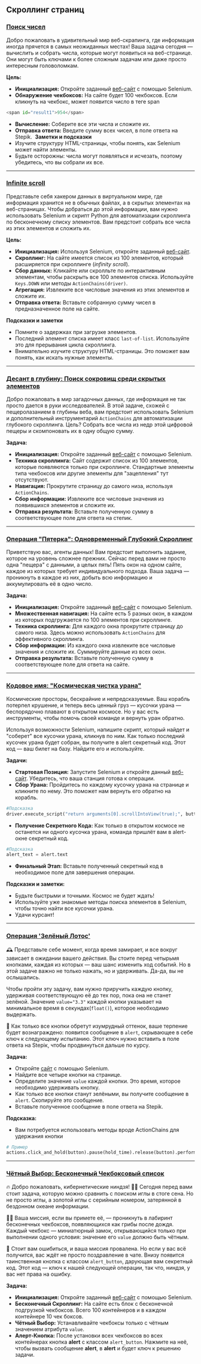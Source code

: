 ## Скроллинг страниц

### [Поиск чисел](https://github.com/vypiemzalyubov/qa-automation/blob/main/Selenium/Selenium%20Python/3.%20Page%20Scrolling/task_1.py)

Добро пожаловать в удивительный мир веб-скрапинга, где информация иногда прячется в самых неожиданных местах! Ваша задача сегодня — вычислить и собрать числа, которые могут появиться на веб-странице. Они могут быть ключами к более сложным задачам или даже просто интересным головоломкам.

**Цель:**
- **Инициализация:** Откройте заданный [веб-сайт](https://parsinger.ru/scroll/2/index.html) с помощью Selenium.
- **Обнаружение чекбоксов:** На сайте будет 100 чекбоксов. Если кликнуть на чекбокс, может появится число в теге span 
```python
​​​​​​​<span id="result1">954</span>
```
- **Вычисление:** Соберите все эти числа и сложите их. 
- **Отправка ответа:** Введите сумму всех чисел, в поле ответа на Stepik.
​​
**Заметки и подсказки**
- Изучите структуру HTML-страницы, чтобы понять, как Selenium может найти элементы.
- Будьте осторожны: числа могут появляться и исчезать, поэтому убедитесь, что вы собрали их все.

---

### [Infinite scroll](https://github.com/vypiemzalyubov/qa-automation/blob/main/Selenium/Selenium%20Python/3.%20Page%20Scrolling/task_2.py)

Представьте себя хакером данных в виртуальном мире, где информация хранится не в обычных файлах, а в скрытых элементах на веб-страницах. Чтобы добраться до этой информации, вам нужно использовать Selenium и скрипт Python для автоматизации скроллинга по бесконечному списку элементов. Вам предстоит собрать все числа из этих элементов и сложить их.

**Цель:**
- **Инициализация:** Используя Selenium, откройте заданный [веб-сайт](https://parsinger.ru/infiniti_scroll_1/).
- **Скроллинг:** На сайте имеется список из 100 элементов, который расширяется при скроллинге (*infinity scroll*).
- **Сбор данных:** Кликайте или скролльте по интерактивным элементам, чтобы раскрыть все 100 элементов списка. Используйте `Keys.DOWN` или методы `ActionChains(driver)`.
- **Агрегация:** Извлеките все числовые значения из этих элементов и сложите их.
- **Отправка ответа:** Вставьте собранную сумму чисел в предназначенное поле на сайте.

**Подсказки и заметки**
- Помните о задержках при загрузке элементов.
- Последний элемент списка имеет класс `last-of-list`. Используйте это для прерывания цикла скроллинга.
- Внимательно изучите структуру HTML-страницы. Это поможет вам понять, как искать нужные элементы.

---

### [Десант в глубину: Поиск сокровищ среди скрытых элементов](https://github.com/vypiemzalyubov/qa-automation/blob/main/Selenium/Selenium%20Python/3.%20Page%20Scrolling/task_3.py)

Добро пожаловать в мир загадочных данных, где информация не так просто дается в руки исследователей. В этой задаче, схожей с пещеролазанием в глубины веба, вам предстоит использовать Selenium и дополнительный инструментарий `ActionChains` для автоматизации глубокого скроллинга. Цель? Собрать все числа из недр этой цифровой пещеры и скомпоновать их в одну общую сумму.

**Задача:**
- **Инициализация:** Откройте заданный [веб-сайт](https://parsinger.ru/infiniti_scroll_2/) с помощью Selenium.
- **Техника скроллинга:** Сайт содержит список из 100 элементов, которые появляются только при скроллинге. Стандартные элементы типа чекбоксов или другие элементы для "зацепления" тут отсутствуют.
- **Навигация:** Прокрутите страницу до самого низа, используя `ActionChains`.
- **Сбор информации:** Извлеките все числовые значения из появившихся элементов и сложите их.
- **Отправка результата:** Вставьте полученную сумму в соответствующее поле для ответа на степик.

---

### [Операция "Пятерка": Одновременный Глубокий Скроллинг](https://github.com/vypiemzalyubov/qa-automation/blob/main/Selenium/Selenium%20Python/3.%20Page%20Scrolling/task_4.py)

Приветствую вас, агенты данных! Вам предстоит выполнить задание, которое на уровень сложнее прежних. Сейчас перед вами не просто одна "пещера" с данными, а целых пять! Пять окон на одном сайте, каждое из которых требует индивидуального подхода. Ваша задача — проникнуть в каждое из них, добыть всю информацию и аккумулировать её в одно число.

**Задача:**
- **Инициализация:** Откройте заданный [веб-сайт](https://parsinger.ru/infiniti_scroll_3/) с помощью Selenium.
- **Множественная навигация:** На сайте есть 5 разных окон, в каждом из которых подгружается по 100 элементов при скроллинге.
- **Техника скроллинга:** Для каждого окна прокрутите страницу до самого низа. Здесь можно использовать `ActionChains` для эффективного скроллинга.
- **Сбор информации:** Из каждого окна извлеките все числовые значения и сложите их. Суммируйте данные из всех окон.
- **Отправка результата:** Вставьте полученную сумму в соответствующее поле для ответа на сайте.

---

### [Кодовое имя: "Космическая чистка урана"](https://github.com/vypiemzalyubov/qa-automation/blob/main/Selenium/Selenium%20Python/3.%20Page%20Scrolling/task_5.py)

Космические просторы, бескрайние и непредсказуемые. Ваш корабль потерпел крушение, и теперь весь ценный груз — кусочки урана — беспорядочно плавают в открытом космосе. Но у вас есть инструменты, чтобы помочь своей команде и вернуть уран обратно.

Используя возможности Selenium, напишите скрипт, который найдет и "соберет" все кусочки урана, кликнув по ним. Как только последний кусочек урана будет собран, вы получите в alert секретный код. Этот код — ваш билет на базу. Найдите его и используйте.

**Задачи:**
- **Стартовая Позиция:** Запустите Selenium и откройте данный [веб-сайт](https://parsinger.ru/selenium/5.7/1/index.html). Убедитесь, что ваша станция готова к операции.
- **Сбор Урана:** Пройдитесь по каждому кусочку урана на странице и кликните по нему. Это поможет нам вернуть его обратно на корабль.
```python
#Подсказка
driver.execute_script("return arguments[0].scrollIntoView(true);", button)
```
- **Получение Секретного Кода:** Как только в открытом космосе не останется ни одного кусочка урана, команда пришлёт вам в alert-окне секретный код.
```python
#Подсказка
alert_text = alert.text
```
- **Финальный Этап:** Вставьте полученный секретный код в необходимое поле для завершения операции.

**Подсказки и заметки:**
- Будьте быстрыми и точными. Космос не будет ждать!
- Используйте уже знакомые методы поиска элементов в Selenium, чтобы точно найти все кусочки урана.
- Удачи курсант!

---

### [Операция 'Зелёный Лотос'](https://github.com/vypiemzalyubov/qa-automation/blob/main/Selenium/Selenium%20Python/3.%20Page%20Scrolling/task_6.py)

🕰️ Представьте себе момент, когда время замирает, и все вокруг зависает в ожидании вашего действия. Вы стоите перед четырьмя кнопками, каждая из которых — ваш шанс изменить ход событий. Но в этой задаче важно не только нажать, но и удерживать. Да-да, вы не ослышались. 

Чтобы пройти эту задачу, вам нужно приручить каждую кнопку, удерживая соответствующую её до тех пор, пока она не станет зелёной. Значение `value="3.3"` каждой кнопки указывает на минимальное время в секундах(`float()`), которое необходимо выдержать.

🔮 Как только все кнопки обретут изумрудный оттенок, ваше терпение будет вознаграждено: появится сообщение в `alert`, скрывающее в себе ключ к следующему испытанию. Этот ключ нужно вставить в поле ответа на Stepiк, чтобы продвинуться дальше по курсу.

**Задача:**
- Откройте [сайт](https://parsinger.ru/selenium/5.7/5/index.html) с помощью Selenium.
- Найдите все четыре кнопки на странице.
- Определите значение `value` каждой кнопки. Это время, которое необходимо удерживать кнопку.
- Как только все кнопки станут зелёными, вы получите сообщение в `alert`. Скопируйте это сообщение.
- Вставьте полученное сообщение в поле ответа на Stepik.
 
**Подсказка:**
- Вам потребуется использовать методы вроде ActionChains для удержания кнопки
```python
# Пример
actions.click_and_hold(button).pause(hold_time).release(button).perform()
```

---

### [Чётный Выбор: Бесконечный Чекбоксовый список](https://github.com/vypiemzalyubov/qa-automation/blob/main/Selenium/Selenium%20Python/3.%20Page%20Scrolling/task_7.py)

🔥 Добро пожаловать, кибернетические ниндзя! 🐱‍💻 Сегодня перед вами стоит задача, которую можно сравнить с поиском иглы в стоге сена. Но не просто иглы, а золотой иглы с серийным номером, затерянной в бездонном океане информации.

🕵️‍♀️ Ваша миссия, если вы примете её, — проникнуть в лабиринт бесконечных чекбоксов, появляющихся как грибы после дождя. Каждый чекбокс — миниатюрный замок, открывающийся только при выполнении одного условия: значение его `value` должно быть чётным.

🚀 Стоит вам ошибиться, и ваша миссия провалена. Но если у вас всё получится, вас ждёт не просто поздравление в чате. Внизу появится таинственная кнопка с классом `alert_button`, дарующая вам секретный код. Этот код — ключ к нашей следующей операции, так что, ниндзя, у вас нет права на ошибку.

**Задача:**
- **Инициализация:** Откройте заданный [веб-сайт](https://parsinger.ru/selenium/5.7/4/index.html) с помощью Selenium.
- **Бесконечный Скроллинг:** На сайте есть блок с бесконечной подгрузкой чекбоксов. Всего 100 контейнеров и в каждом контейнере 10 чек боксов.
- **Чётный Выбор:** Устанавливайте чекбоксы только с чётным значением атрибута `value`.
- **Алерт-Кнопка:** После установки всех чекбоксов во всех контейнерах кнопка **alert** с классом `alert_button`. Нажмите на неё, чтобы вызвать сообщение **alert**, в **alert** и будет ключ к решению задачи.
